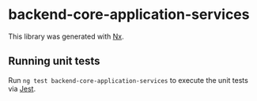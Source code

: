 # backend-core-application-services

This library was generated with [Nx](https://nx.dev).

## Running unit tests

Run `ng test backend-core-application-services` to execute the unit tests via [Jest](https://jestjs.io).
